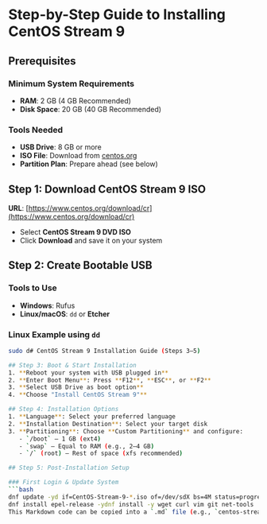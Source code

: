 # Step-by-Step Guide to Installing CentOS Stream 9

## Prerequisites

### Minimum System Requirements
- **RAM**: 2 GB (4 GB Recommended)
- **Disk Space**: 20 GB (40 GB Recommended)

### Tools Needed
- **USB Drive**: 8 GB or more
- **ISO File**: Download from [centos.org](https://www.centos.org/download/)
- **Partition Plan**: Prepare ahead (see below)

## Step 1: Download CentOS Stream 9 ISO
**URL**: [https://www.centos.org/download/cr](https://www.centos.org/download/cr)

- Select **CentOS Stream 9 DVD ISO**
- Click **Download** and save it on your system

## Step 2: Create Bootable USB

### Tools to Use
- **Windows**: Rufus
- **Linux/macOS**: `dd` or **Etcher**

### Linux Example using `dd`
```bash
sudo d# CentOS Stream 9 Installation Guide (Steps 3–5)

## Step 3: Boot & Start Installation
1. **Reboot your system with USB plugged in**
2. **Enter Boot Menu**: Press **F12**, **ESC**, or **F2**
3. **Select USB Drive as boot option**
4. **Choose "Install CentOS Stream 9"**

## Step 4: Installation Options
1. **Language**: Select your preferred language
2. **Installation Destination**: Select your target disk
3. **Partitioning**: Choose **Custom Partitioning** and configure:
   - `/boot` – 1 GB (ext4)
   - `swap` – Equal to RAM (e.g., 2–4 GB)
   - `/` (root) – Rest of space (xfs recommended)

## Step 5: Post-Installation Setup

### First Login & Update System
```bash
dnf update -yd if=CentOS-Stream-9-*.iso of=/dev/sdX bs=4M status=progress && sync
dnf install epel-release -ydnf install -y wget curl vim git net-tools
This Markdown code can be copied into a `.md` file (e.g., `centos-stream-9-installation-steps-3-5.md`) and uploaded to a GitHub repository, where it will render cleanly with headings, lists, and code blocks. If you’d like to include the earlier steps (e.g., Steps 1 and 2 or prerequisites), combine this with previous content (e.g., Windows/Linux directory structures, bug bounties, or Linux distributions), or generate this in a different format like a **PDF** or **graphics-based note**, please let me know, and I’ll provide the adjusted content or artifact!
